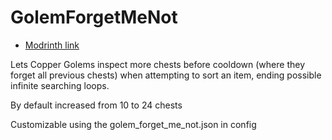 # GolemForgetMeNot

- [Modrinth link](https://modrinth.com/mod/golem-forget-me-not)<br>

Lets Copper Golems inspect more chests before cooldown (where they forget all previous chests) when attempting to sort an item, ending possible infinite searching loops.<br>

By default increased from 10 to 24 chests<Br>

Customizable using the golem_forget_me_not.json in config
